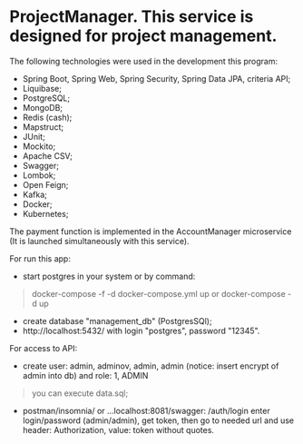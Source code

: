 # ProjectManager. This service is designed for project management.
The following technologies were used in the development this program:
- Spring Boot, Spring Web, Spring Security, Spring Data JPA, criteria API;
- Liquibase;
- PostgreSQL;
- MongoDB;
- Redis (cash);
- Mapstruct;
- JUnit;
- Mockito;
- Apache CSV;
- Swagger;
- Lombok;
- Open Feign;
- Kafka;
- Docker;
- Kubernetes;

 The payment function is implemented in the AccountManager microservice (It is launched simultaneously with this service).

For run this app:
- start postgres in your system or by command:
>docker-compose -f -d docker-compose.yml up
> or
> docker-compose -d up

- create database "management_db" (PostgresSQl);
- http://localhost:5432/ with login "postgres", password "12345".

For access to API:
- create user: admin, adminov, admin, admin (notice: insert encrypt of admin into db)
and role: 1, ADMIN
> you can execute data.sql;
- postman/insomnia/ or ...localhost:8081/swagger: /auth/login enter login/password (admin/admin), get token, 
then go to needed url and use header: Authorization, value: token without quotes. 